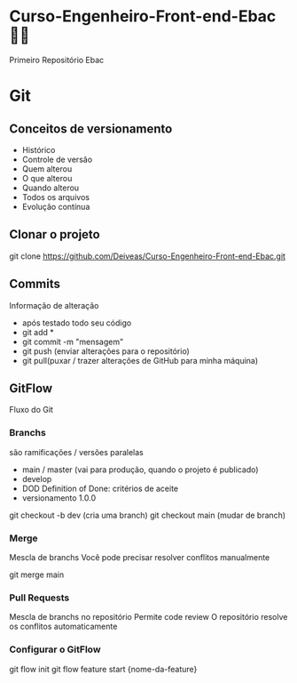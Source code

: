 # Curso-Engenheiro-Front-end-Ebac:man_student:
Primeiro Repositório Ebac

# Git
## Conceitos de versionamento
- Histórico
- Controle de versão
- Quem alterou
- O que alterou
- Quando alterou
- Todos os arquivos
- Evolução contínua

## Clonar o projeto
git clone https://github.com/Deiveas/Curso-Engenheiro-Front-end-Ebac.git

## Commits
Informação de alteração
- após testado todo seu código
- git add *
- git commit -m "mensagem"
- git push (enviar alterações para o repositório)
- git pull(puxar / trazer alterações de GitHub para minha máquina)

## GitFlow
Fluxo do Git

### Branchs
são ramificações / versões paralelas

- main / master (vai para produção, quando o projeto é publicado)
- develop
- DOD Definition of Done: critérios de aceite
- versionamento 1.0.0

git checkout -b dev (cria uma branch)
git checkout main (mudar de branch)

### Merge
Mescla de branchs
Você pode precisar resolver conflitos manualmente


git merge main

### Pull Requests
Mescla de branchs no repositório
Permite code review
O repositório resolve os conflitos automaticamente

### Configurar o GitFlow
git flow init
git flow feature start {nome-da-feature}


